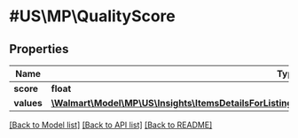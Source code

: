 # #US\MP\QualityScore

## Properties

Name | Type | Description | Notes
------------ | ------------- | ------------- | -------------
**score** | **float** |  | [optional]
**values** | [**\Walmart\Model\MP\US\Insights\ItemsDetailsForListing200ResponsePayloadInnerQualityScoreValuesInner[]**](ItemsDetailsForListing200ResponsePayloadInnerQualityScoreValuesInner.md) |  | [optional]


[[Back to Model list]](../) [[Back to API list]](../../Api/US/MP) [[Back to README]](../../README.md)
